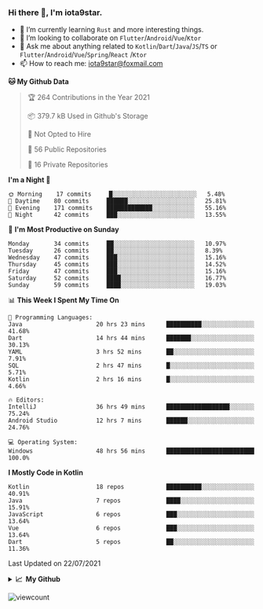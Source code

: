 ### Hi there 👋, I'm iota9star.

- 🌱 I’m currently learning `Rust` and more interesting things.
- 👯 I’m looking to collaborate on `Flutter`/`Android`/`Vue`/`Ktor`
- 💬 Ask me about anything related to `Kotlin`/`Dart`/`Java`/`JS`/`TS` or `Flutter`/`Android`/`Vue`/`Spring`/`React`
  /`Ktor`
- 📫 How to reach me: [iota9star@foxmail.com](iota9star@foxmail.com)



<!--START_SECTION:waka-->
**🐱 My Github Data** 

> 🏆 264 Contributions in the Year 2021
 > 
> 📦 379.7 kB Used in Github's Storage 
 > 
> 🚫 Not Opted to Hire
 > 
> 📜 56 Public Repositories 
 > 
> 🔑 16 Private Repositories  
 > 
**I'm a Night 🦉** 

```text
🌞 Morning    17 commits     █░░░░░░░░░░░░░░░░░░░░░░░░   5.48% 
🌆 Daytime    80 commits     ██████░░░░░░░░░░░░░░░░░░░   25.81% 
🌃 Evening    171 commits    █████████████░░░░░░░░░░░░   55.16% 
🌙 Night      42 commits     ███░░░░░░░░░░░░░░░░░░░░░░   13.55%

```
📅 **I'm Most Productive on Sunday** 

```text
Monday       34 commits     ██░░░░░░░░░░░░░░░░░░░░░░░   10.97% 
Tuesday      26 commits     ██░░░░░░░░░░░░░░░░░░░░░░░   8.39% 
Wednesday    47 commits     ███░░░░░░░░░░░░░░░░░░░░░░   15.16% 
Thursday     45 commits     ███░░░░░░░░░░░░░░░░░░░░░░   14.52% 
Friday       47 commits     ███░░░░░░░░░░░░░░░░░░░░░░   15.16% 
Saturday     52 commits     ████░░░░░░░░░░░░░░░░░░░░░   16.77% 
Sunday       59 commits     ████░░░░░░░░░░░░░░░░░░░░░   19.03%

```


📊 **This Week I Spent My Time On** 

```text
💬 Programming Languages: 
Java                     20 hrs 23 mins      ██████████░░░░░░░░░░░░░░░   41.68% 
Dart                     14 hrs 44 mins      ███████░░░░░░░░░░░░░░░░░░   30.13% 
YAML                     3 hrs 52 mins       ██░░░░░░░░░░░░░░░░░░░░░░░   7.91% 
SQL                      2 hrs 47 mins       █░░░░░░░░░░░░░░░░░░░░░░░░   5.71% 
Kotlin                   2 hrs 16 mins       █░░░░░░░░░░░░░░░░░░░░░░░░   4.66%

🔥 Editors: 
IntelliJ                 36 hrs 49 mins      ██████████████████░░░░░░░   75.24% 
Android Studio           12 hrs 7 mins       ██████░░░░░░░░░░░░░░░░░░░   24.76%

💻 Operating System: 
Windows                  48 hrs 56 mins      █████████████████████████   100.0%

```

**I Mostly Code in Kotlin** 

```text
Kotlin                   18 repos            ██████████░░░░░░░░░░░░░░░   40.91% 
Java                     7 repos             ████░░░░░░░░░░░░░░░░░░░░░   15.91% 
JavaScript               6 repos             ███░░░░░░░░░░░░░░░░░░░░░░   13.64% 
Vue                      6 repos             ███░░░░░░░░░░░░░░░░░░░░░░   13.64% 
Dart                     5 repos             ██░░░░░░░░░░░░░░░░░░░░░░░   11.36%

```



 Last Updated on 22/07/2021
<!--END_SECTION:waka-->

<details>
  <summary><b>📈&nbsp;&nbsp;My Github</b></summary>
  <br>
  <img src='https://github-profile-trophy.vercel.app/?username=iota9star'>
  <img src='https://bad-apple-github-readme.vercel.app/api?show_bg=1&username=iota9star&hide_title=true'>
  <img src='http://cr-skills-chart-widget.azurewebsites.net/api/api?username=iota9star'>
</details>


![viewcount](https://count.getloli.com/get/@iota9star?theme=rule34)
